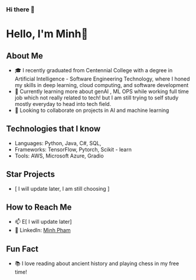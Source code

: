 ### Hi there 👋



# Hello, I'm Minh👋

## About Me
- 🎓 I recently graduated from Centennial College with a degree in Artificial Intelligence - Software Engineering Technology, where I honed my skills in deep learning, cloud computing, and software development
- 🌱 Currently learning more about genAI , ML OPS while working full time job which not really related to tech! but I am still trying to self study mostly everyday to head into tech field.
- 👯 Looking to collaborate on projects in AI and machine learning

## Technologies that I know
- Languages: Python, Java, C#, SQL, 
- Frameworks: TensorFlow, Pytorch, Scikit - learn
- Tools: AWS, Microsoft Azure, Gradio

## Star Projects
- [ I will update later, I am still choosing ]
## How to Reach Me
- 📫 E[ I will update later]
- 🔗 LinkedIn: [Minh Pham](https://linkedin.com/in/minh-pham-3a5537203/)

## Fun Fact
- 📚 I love reading about ancient history and playing chess in my free time!




